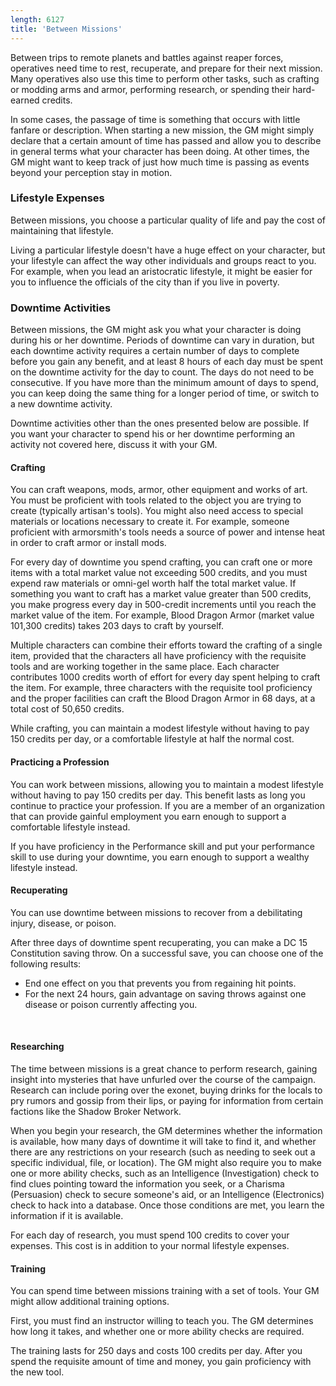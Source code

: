 ```yaml
---
length: 6127
title: 'Between Missions'
---
```


Between trips to remote planets and battles against reaper forces, operatives need time to rest, recuperate, and prepare
for their next mission. Many operatives also use this time to perform other tasks, such as crafting or modding arms and
armor, performing research, or spending their hard-earned credits.

In some cases, the passage of time is something that occurs with little fanfare or description. When starting a new mission,
the GM might simply declare that a certain amount of time has passed and allow you to describe in general terms what your
character has been doing. At other times, the GM might want to keep track of just how much time is passing as events beyond
your perception stay in motion.

### Lifestyle Expenses
Between missions, you choose a particular quality of life and pay the cost of maintaining that lifestyle.

Living a particular lifestyle doesn't have a huge effect on your character, but your lifestyle can affect the way other
individuals and groups react to you. For example, when you lead an aristocratic lifestyle, it might be easier for you to
influence the officials of the city than if you live in poverty.

<ai-dialog title="Lifestyle Expenses" component="lifestyle-expenses"></ai-dialog>

### Downtime Activities
Between missions, the GM might ask you what your character is doing during his or her downtime. Periods of downtime can
vary in duration, but each downtime activity requires a certain number of days to complete before you gain any benefit,
and at least 8 hours of each day must be spent on the downtime activity for the day to count. The days do not need to be
consecutive. If you have more than the minimum amount of days to spend, you can keep doing the same thing for a longer
period of time, or switch to a new downtime activity.

Downtime activities other than the ones presented below are possible. If you want your character to spend his or her
downtime performing an activity not covered here, discuss it with your GM.

#### Crafting
You can craft weapons, mods, armor, other equipment and works of art. You must be proficient with tools related to the
object you are trying to create (typically artisan's tools). You might also need access to special materials or locations
necessary to create it. For example, someone proficient with armorsmith's tools needs a source of power and intense heat
in order to craft armor or install mods.

For every day of downtime you spend crafting, you can craft one or more items with a total market value not exceeding 500 credits,
and you must expend raw materials or omni-gel worth half the total market value. If something you want to craft has a market
value greater than 500 credits, you make progress every day in 500-credit increments until you reach the market value of
the item. For example, Blood Dragon Armor (market value 101,300 credits) takes 203 days to craft by yourself.

Multiple characters can combine their efforts toward the crafting of a single item, provided that the characters all
have proficiency with the requisite tools and are working together in the same place. Each character contributes 1000 credits
worth of effort for every day spent helping to craft the item. For example, three characters with the requisite tool
proficiency and the proper facilities can craft the Blood Dragon Armor in 68 days, at a total cost of 50,650 credits.

While crafting, you can maintain a modest lifestyle without having to pay 150 credits per day, or a comfortable
lifestyle at half the normal cost.

#### Practicing a Profession
You can work between missions, allowing you to maintain a modest lifestyle without having to pay 150 credits per day.
This benefit lasts as long you continue to practice your profession. If you are a member of an organization that can provide
gainful employment you earn enough to support a comfortable lifestyle instead.

If you have proficiency in the Performance skill and put your performance skill to use during your downtime, you earn
enough to support a wealthy lifestyle instead.

#### Recuperating
You can use downtime between missions to recover from a debilitating injury, disease, or poison.

After three days of downtime spent recuperating, you can make a DC 15 Constitution saving throw. On a successful save,
you can choose one of the following results:

- End one effect on you that prevents you from regaining hit points.
- For the next 24 hours, gain advantage on saving throws against one disease or poison currently affecting you.

<br>

#### Researching
The time between missions is a great chance to perform research, gaining insight into mysteries that have unfurled over
the course of the campaign. Research can include poring over the exonet, buying drinks for the locals to pry rumors and
gossip from their lips, or paying for information from certain factions like the Shadow Broker Network.

When you begin your research, the GM determines whether the information is available, how many days of downtime it will
take to find it, and whether there are any restrictions on your research (such as needing to seek out a specific individual,
file, or location). The GM might also require you to make one or more ability checks, such as an Intelligence (Investigation)
check to find clues pointing toward the information you seek, or a Charisma (Persuasion) check to secure someone's aid,
or an Intelligence (Electronics) check to hack into a database. Once those conditions are met, you learn the information
if it is available.

For each day of research, you must spend 100 credits to cover your expenses. This cost is in addition to your
normal lifestyle expenses.

#### Training
You can spend time between missions training with a set of tools. Your GM might allow additional training options.

First, you must find an instructor willing to teach you. The GM determines how long it takes, and whether one or more
ability checks are required.

The training lasts for 250 days and costs 100 credits per day. After you spend the requisite amount of time and money,
you gain proficiency with the new tool.

<source-reference pages="88-89"></source-reference>